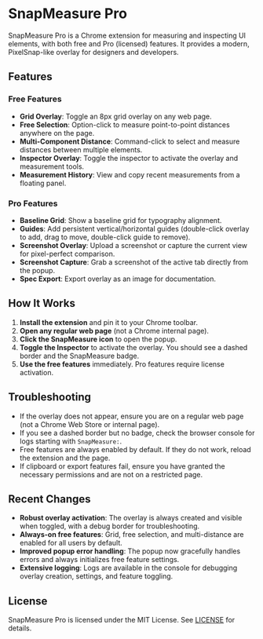 # SnapMeasure Pro

SnapMeasure Pro is a Chrome extension for measuring and inspecting UI elements, with both free and Pro (licensed) features. It provides a modern, PixelSnap-like overlay for designers and developers.

## Features

### Free Features
- **Grid Overlay**: Toggle an 8px grid overlay on any web page.
- **Free Selection**: Option-click to measure point-to-point distances anywhere on the page.
- **Multi-Component Distance**: Command-click to select and measure distances between multiple elements.
- **Inspector Overlay**: Toggle the inspector to activate the overlay and measurement tools.
- **Measurement History**: View and copy recent measurements from a floating panel.

### Pro Features
- **Baseline Grid**: Show a baseline grid for typography alignment.
- **Guides**: Add persistent vertical/horizontal guides (double-click overlay to add, drag to move, double-click guide to remove).
- **Screenshot Overlay**: Upload a screenshot or capture the current view for pixel-perfect comparison.
- **Screenshot Capture**: Grab a screenshot of the active tab directly from the popup.
- **Spec Export**: Export overlay as an image for documentation.

## How It Works

1. **Install the extension** and pin it to your Chrome toolbar.
2. **Open any regular web page** (not a Chrome internal page).
3. **Click the SnapMeasure icon** to open the popup.
4. **Toggle the Inspector** to activate the overlay. You should see a dashed border and the SnapMeasure badge.
5. **Use the free features** immediately. Pro features require license activation.

## Troubleshooting

- If the overlay does not appear, ensure you are on a regular web page (not a Chrome Web Store or internal page).
- If you see a dashed border but no badge, check the browser console for logs starting with `SnapMeasure:`.
- Free features are always enabled by default. If they do not work, reload the extension and the page.
- If clipboard or export features fail, ensure you have granted the necessary permissions and are not on a restricted page.

## Recent Changes

- **Robust overlay activation**: The overlay is always created and visible when toggled, with a debug border for troubleshooting.
- **Always-on free features**: Grid, free selection, and multi-distance are enabled for all users by default.
- **Improved popup error handling**: The popup now gracefully handles errors and always initializes free feature settings.
- **Extensive logging**: Logs are available in the console for debugging overlay creation, settings, and feature toggling.

## License
SnapMeasure Pro is licensed under the MIT License. See [LICENSE](LICENSE) for details.
